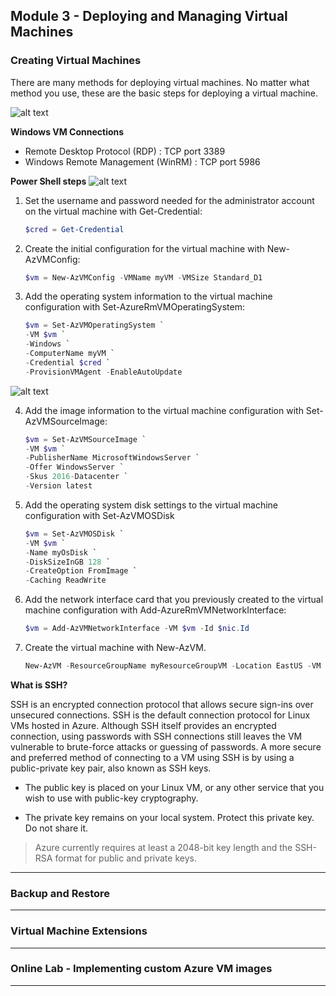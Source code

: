 ## Module 3 - Deploying and Managing Virtual Machines

### Creating Virtual Machines

There are many methods for deploying virtual machines. No matter what method you use, these are the basic steps for deploying a virtual machine.

![alt text](https://openedx.microsoft.com/assets/courseware/v1/84a2937088a62911ce61397d4d99616e/asset-v1:Microsoft+AZ-300.1+2019_T2+type@asset+block/AZ-100.3_Deploying_and_Managing_Virtual_Machines_image7.png)

__Windows VM Connections__
- Remote Desktop Protocol (RDP) : TCP port 3389
- Windows Remote Management (WinRM) : TCP port 5986


__Power Shell steps__
![alt text](https://openedx.microsoft.com/assets/courseware/v1/151abd6e0e83d3656755dbfa56ae770f/asset-v1:Microsoft+AZ-300.1+2019_T2+type@asset+block/AZ103_PS_Example_Part1.png)

1. Set the username and password needed for the administrator account on the virtual machine with Get-Credential:
    ```powershell
    $cred = Get-Credential
    ```
2. Create the initial configuration for the virtual machine with New-AzVMConfig:
    ```powershell
    $vm = New-AzVMConfig -VMName myVM -VMSize Standard_D1
    ```
3. Add the operating system information to the virtual machine configuration with Set-AzureRmVMOperatingSystem:
    ```powershell
    $vm = Set-AzVMOperatingSystem `
    -VM $vm `
    -Windows `
    -ComputerName myVM `
    -Credential $cred `
    -ProvisionVMAgent -EnableAutoUpdate 
    ```

![alt text](https://openedx.microsoft.com/assets/courseware/v1/2f6dda54a1461a1f8a1d9c39c07836da/asset-v1:Microsoft+AZ-300.1+2019_T2+type@asset+block/AZ103_PS_Example_Part2.png)

4. Add the image information to the virtual machine configuration with Set-AzVMSourceImage:
    ```powershell
    $vm = Set-AzVMSourceImage `
    -VM $vm `
    -PublisherName MicrosoftWindowsServer `
    -Offer WindowsServer `
    -Skus 2016-Datacenter `
    -Version latest
    ```

5. Add the operating system disk settings to the virtual machine configuration with Set-AzVMOSDisk
    ```powershell
    $vm = Set-AzVMOSDisk `
    -VM $vm `
    -Name myOsDisk `
    -DiskSizeInGB 128 `
    -CreateOption FromImage `
    -Caching ReadWrite
    ```
6. Add the network interface card that you previously created to the virtual machine configuration with Add-AzureRmVMNetworkInterface:
    ```powershell
    $vm = Add-AzVMNetworkInterface -VM $vm -Id $nic.Id 
    ```

7. Create the virtual machine with New-AzVM.
    ```powershell
    New-AzVM -ResourceGroupName myResourceGroupVM -Location EastUS -VM $vm
    ```

__What is SSH?__

SSH is an encrypted connection protocol that allows secure sign-ins over unsecured connections. SSH is the default connection protocol for Linux VMs hosted in Azure. Although SSH itself provides an encrypted connection, using passwords with SSH connections still leaves the VM vulnerable to brute-force attacks or guessing of passwords. A more secure and preferred method of connecting to a VM using SSH is by using a public-private key pair, also known as SSH keys.

- The public key is placed on your Linux VM, or any other service that you wish to use with public-key cryptography.

- The private key remains on your local system. Protect this private key. Do not share it.

> Azure currently requires at least a 2048-bit key length and the SSH-RSA format for public and private keys.



--- 

### Backup and Restore


--- 

### Virtual Machine Extensions


--- 

### Online Lab - Implementing custom Azure VM images


--- 

